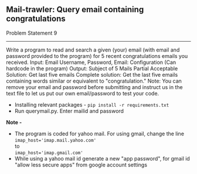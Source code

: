 ## Mail-trawler: Query email containing congratulations

Problem Statement 9
__________________
Write a program to read and search a given (your) email (with email and password provided to the program) for 5 recent congratulations emails you received.
Input: Email Username, Password, Email: Configuration (Can hardcode in the program)
Output: Subject of 5 Mails
Partial Acceptable Solution: Get last five emails
Complete solution: Get the last five emails containing words similar or equivalent to "congratulation."
Note: You can remove your email and password before submitting and instruct us in the text file to let us put our own email/password to test your code.

<ul>
 <li>Installing relevant packages - <code>pip install -r requirements.txt</code></li>
 <li>Run querymail.py. Enter mailid and password</li>
</ul>


<strong> Note - </strong>
<ul>
 <li>The program is coded for yahoo mail. For using 
gmail, change the line 
<code>imap_host='imap.mail.yahoo.com'</code>
 <br>to<br>
<code>imap_host='imap.gmail.com'</code></li>
 <li>While using a yahoo mail id generate a new "app password", for gmail id "allow less secure apps" from google account settings</li>
</ul>

